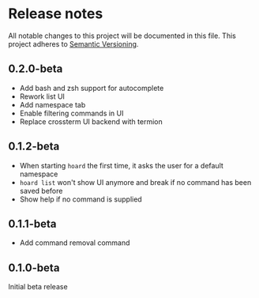 # Release notes
All notable changes to this project will be documented in this file.
This project adheres to [Semantic Versioning](http://semver.org/).

## 0.2.0-beta
- Add bash and zsh support for autocomplete
- Rework list UI
- Add namespace tab
- Enable filtering commands in UI
- Replace crossterm UI backend with termion

## 0.1.2-beta
- When starting `hoard` the first time, it asks the user for a default namespace
- `hoard list` won't show UI anymore and break if no command has been saved before
- Show help if no command is supplied

## 0.1.1-beta
- Add command removal command

## 0.1.0-beta
Initial beta release
